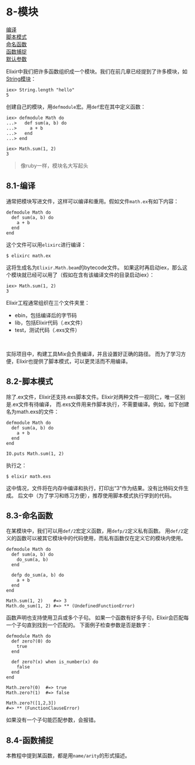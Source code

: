 8-模块
======

[编译]() <br/>
[脚本模式]() <br/>
[命名函数]() <br/>
[函数捕捉]() <br/>
[默认参数]() <br/>

Elixir中我们把许多函数组织成一个模块。我们在前几章已经提到了许多模块，如[String模块](http://elixir-lang.org/docs/stable/elixir/String.html)：
```
iex> String.length "hello"
5
```

创建自己的模块，用```defmodule```宏。用```def```宏在其中定义函数：
```
iex> defmodule Math do
...>   def sum(a, b) do
...>     a + b
...>   end
...> end

iex> Math.sum(1, 2)
3
```
>像ruby一样，模块名大写起头

## 8.1-编译
通常把模块写进文件，这样可以编译和重用。假如文件```math.ex```有如下内容：
```
defmodule Math do
  def sum(a, b) do
    a + b
  end
end
```

这个文件可以用```elixirc```进行编译：
```
$ elixirc math.ex
```

这将生成名为```Elixir.Math.beam```的bytecode文件。
如果这时再启动iex，那么这个模块就已经可以用了（假如在含有该编译文件的目录启动iex）：
```
iex> Math.sum(1, 2)
3
```

Elixir工程通常组织在三个文件夹里：
- ebin，包括编译后的字节码
- lib，包括Elixir代码（.ex文件）
- test，测试代码（.exs文件）
<br/>

实际项目中，构建工具Mix会负责编译，并且设置好正确的路径。
而为了学习方便，Elixir也提供了脚本模式，可以更灵活而不用编译。

## 8.2-脚本模式
除了.ex文件，Elixir还支持.exs脚本文件。Elixir对两种文件一视同仁，唯一区别是.ex文件有待编译，
而.exs文件用来作脚本执行，不需要编译。例如，如下创建名为math.exs的文件：
```
defmodule Math do
  def sum(a, b) do
    a + b
  end
end

IO.puts Math.sum(1, 2)
```
执行之：
```
$ elixir math.exs
```
这中情况，文件将在内存中编译和执行，打印出“3”作为结果。没有比特码文件生成。
后文中（为了学习和练习方便），推荐使用脚本模式执行学到的代码。

## 8.3-命名函数
在某模块中，我们可以用```def/2```宏定义函数，用```defp/2```定义私有函数。
用```def/2```定义的函数可以被其它模块中的代码使用，而私有函数仅在定义它的模块内使用。
```
defmodule Math do
  def sum(a, b) do
    do_sum(a, b)
  end

  defp do_sum(a, b) do
    a + b
  end
end

Math.sum(1, 2)    #=> 3
Math.do_sum(1, 2) #=> ** (UndefinedFunctionError)
```

函数声明也支持使用卫兵或多个子句。
如果一个函数有好多子句，Elixir会匹配每一个子句直到找到一个匹配的。
下面例子检查参数是否是数字：
```
defmodule Math do
  def zero?(0) do
    true
  end

  def zero?(x) when is_number(x) do
    false
  end
end

Math.zero?(0)  #=> true
Math.zero?(1)  #=> false

Math.zero?([1,2,3])
#=> ** (FunctionClauseError)
```
如果没有一个子句能匹配参数，会报错。

## 8.4-函数捕捉
本教程中提到某函数，都是用```name/arity```的形式描述。























